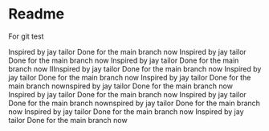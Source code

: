 # Readme

For git test

<!-- Done for the new branch ChangesInReadMe -->

Inspired by jay tailor
Done for the main branch now
Inspired by jay tailor
Done for the main branch now
Inspired by jay tailor
Done for the main branch now
IIInspired by jay tailor
Done for the main branch now
Inspired by jay tailor
Done for the main branch now
Inspired by jay tailor
Done for the main branch nownspired by jay tailor
Done for the main branch now
Inspired by jay tailor
Done for the main branch now
Inspired by jay tailor
Done for the main branch nownspired by jay tailor
Done for the main branch now
Inspired by jay tailor
Done for the main branch now
Inspired by jay tailor
Done for the main branch now
